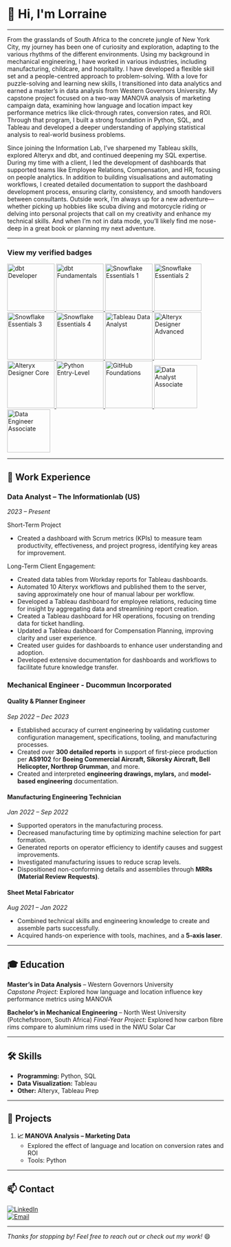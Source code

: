 # 👋 Hi, I'm Lorraine 
---

From the grasslands of South Africa to the concrete jungle of New York City, my journey has been one of curiosity and exploration, adapting to the various rhythms of the different environments. Using my background in mechanical engineering, I have worked in various industries, including manufacturing, childcare, and hospitality. I have developed a flexible skill set and a people-centred approach to problem-solving.
With a love for puzzle-solving and learning new skills, I transitioned into data analytics and earned a master’s in data analysis from Western Governors University. My capstone project focused on a two-way MANOVA analysis of marketing campaign data, examining how language and location impact key performance metrics like click-through rates, conversion rates, and ROI. Through that program, I built a strong foundation in Python, SQL, and Tableau and developed a deeper understanding of applying statistical analysis to real-world business problems.

Since joining the Information Lab, I’ve sharpened my Tableau skills, explored Alteryx and dbt, and continued deepening my SQL expertise. During my time with a client, I led the development of dashboards that supported teams like Employee Relations, Compensation, and HR, focusing on people analytics. In addition to building visualisations and automating workflows, I created detailed documentation to support the dashboard development process, ensuring clarity, consistency, and smooth handovers between consultants.
Outside work, I’m always up for a new adventure—whether picking up hobbies like scuba diving and motorcycle riding or delving into personal projects that call on my creativity and enhance my technical skills. And when I’m not in data mode, you’ll likely find me nose-deep in a great book or planning my next adventure.
  
---

### View my verified badges
<!-- Accredible -->
<a href="https://credentials.getdbt.com/659dc425-fff1-46a0-a3c8-fe9dd1c6b38e">
  <img src="https://api.accredible.com/v1/frontend/credential_website_embed_image/badge/144361892" alt="dbt Developer" width="110" />
</a>
<a href="https://credentials.getdbt.com/b40fa7b5-5ffd-4a75-8fd6-afe15a914f11">
  <img src="https://api.accredible.com/v1/frontend/credential_website_embed_image/badge/139370593" alt="dbt Fundamentals" width="110" />
</a>
<a href="https://achieve.snowflake.com/1c53d0d8-edff-4db2-a182-bcbc54e4a972">
  <img src="https://templates.images.credential.net/169712375586692777710499885412.png" alt="Snowflake Essentials 1" width="110" />
</a>
<a href="https://achieve.snowflake.com/f7ab7915-34bf-4da1-ae24-5baf373bb735#acc.aECuHYtd">
  <img src="https://templates.images.credential.net/16971233885374075532896130114336.png" alt="Snowflake Essentials 2" width="110" />
</a>
<a href="https://achieve.snowflake.com/2735eac0-ace4-4ab8-bf86-98cc1002bb75">
  <img src="https://templates.images.credential.net/16971236479041875334217527765633.png" alt="Snowflake Essentials 3" width="110" />
</a>
<a href="https://achieve.snowflake.com/1c53d0d8-edff-4db2-a182-bcbc54e4a972#acc.pu3c9YHq">
  <img src="https://templates.images.credential.net/169712375586692777710499885412.png" alt="Snowflake Essentials 4" width="110" />
</a>

<!-- Credly -->
<a href="https://www.credly.com/badges/5d8d3ba7-b329-4de4-9b6c-ed93d83f2483/public_url">
  <img src="https://images.credly.com/size/80x80/images/58b06a5f-aee6-4a11-ac53-da36d5f70e8e/image.png" alt="Tableau Data Analyst" width="110" />
</a>
<a href="https://www.credly.com/badges/f9ff52aa-45f7-453f-b9ce-c7ff83998ce6/public_url">
  <img src="https://images.credly.com/size/80x80/images/de878f56-515d-40e5-b102-e667192c6f08/Certification_Designer_Advanced.png" alt="Alteryx Designer Advanced" width="110" />
</a>
<a href="https://www.credly.com/badges/bee38462-0782-4332-97e3-3ee7a83f9547/public_url">
  <img src="https://images.credly.com/size/80x80/images/14744318-8d6a-49c3-971d-6a4a0f524925/Certification_Designer_Core.png" alt="Alteryx Designer Core" width="110" />
</a>
<a href="https://www.credly.com/badges/a882d402-c1bb-4ec6-9342-4695de0a01a2/public_url">
  <img src="https://images.credly.com/size/80x80/images/b790eb12-ecb3-4b94-89be-61aa40c92e7c/image.png" alt="Python Entry-Level" width="110" />
</a>
<a href="https://www.credly.com/badges/fb5e29e7-9874-4aed-91d2-1f855811f262/public_url">
  <img src="https://images.credly.com/size/110x110/images/024d0122-724d-4c5a-bd83-cfe3c4b7a073/image.png" alt="GitHub Foundations" width="110" />
</a>
 <!-- DataCamp -->
 <a href="https://www.datacamp.com/certificate/DAA0014172024382">
  <img src="https://media.datacamp.com/legacy/Certification/Badges%202024/outline/DA_Associate_-_badge_with_outline.png" alt="Data Analyst Associate" width="100" />
 </a>
<a href="https://www.datacamp.com/certificate/DEA0015756379518">
  <img src="https://media.datacamp.com/legacy/Certification/Badges%202024/outline/DE_Associate_-_badge_with_outline.png" alt="Data Engineer Associate" width="100" />
</a>

---

## 💼 Work Experience
### **Data Analyst** – The Informationlab (US)  
*2023 – Present*


Short-Term Project
- Created a dashboard with Scrum metrics (KPIs) to measure team productivity, effectiveness, and project progress, identifying key areas for improvement.


Long-Term Client Engagement:
- Created data tables from Workday reports for Tableau dashboards.
- Automated 10 Alteryx workflows and published them to the server, saving approximately one hour of manual labour per workflow.
- Developed a Tableau dashboard for employee relations, reducing time for insight by aggregating data and streamlining report creation.
- Created a Tableau dashboard for HR operations, focusing on trending data for ticket handling.
- Updated a Tableau dashboard for Compensation Planning, improving clarity and user experience.
- Created user guides for dashboards to enhance user understanding and adoption.
- Developed extensive documentation for dashboards and workflows to facilitate future knowledge transfer.

### **Mechanical Engineer** - Ducommun Incorporated
#### **Quality & Planner Engineer**  
*Sep 2022 – Dec 2023*  
- Established accuracy of current engineering by validating customer configuration management, specifications, tooling, and manufacturing processes.  
- Created over **300 detailed reports** in support of first-piece production per **AS9102** for **Boeing Commercial Aircraft, Sikorsky Aircraft, Bell Helicopter, Northrop Grumman**, and more.  
- Created and interpreted **engineering drawings, mylars,** and **model-based engineering** documentation.  

#### **Manufacturing Engineering Technician**  
*Jan 2022 – Sep 2022*  
- Supported operators in the manufacturing process.  
- Decreased manufacturing time by optimizing machine selection for part formation.  
- Generated reports on operator efficiency to identify causes and suggest improvements.  
- Investigated manufacturing issues to reduce scrap levels.  
- Dispositioned non-conforming details and assemblies through **MRRs (Material Review Requests)**.  

#### **Sheet Metal Fabricator**  
*Aug 2021 – Jan 2022*  
- Combined technical skills and engineering knowledge to create and assemble parts successfully.  
- Acquired hands-on experience with tools, machines, and a **5-axis laser**. 

---

## 🎓 Education
**Master’s in Data Analysis** – Western Governors University  
*Capstone Project:* Explored how language and location influence key performance metrics using MANOVA  

**Bachelor’s in Mechanical Engineering** – North West University (Potchefstroom, South Africa)
*Final-Year Project:* Explored how carbon fibre rims compare to aluminium rims used in the NWU Solar Car

---

## 🛠️ Skills
- **Programming:** Python, SQL
- **Data Visualization:** Tableau
- **Other:** Alteryx, Tableau Prep

---

## 🌟 Projects
1. **📈 MANOVA Analysis – Marketing Data**  
   - Explored the effect of language and location on conversion rates and ROI  
   - Tools: Python  

---

## 📫 Contact
[![LinkedIn](https://img.shields.io/badge/LinkedIn-Profile-blue?logo=linkedin)](https://www.linkedin.com/in/lorraine-ferrusi/)  
[![Email](https://img.shields.io/badge/Email-lferrusi94@gmail.com-red?logo=gmail)](mailto:lferrusi94@gmail.com)  

---

*Thanks for stopping by! Feel free to reach out or check out my work!* 😄

